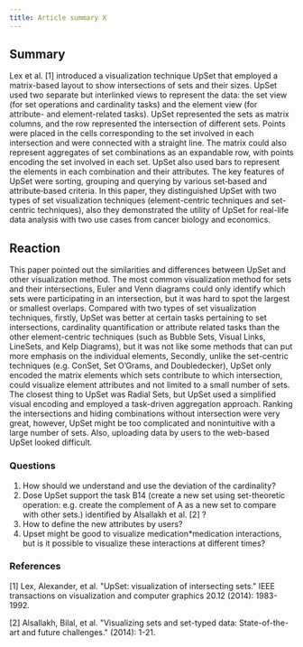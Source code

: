 ```yaml
---
title: Article summary X
---
```


## Summary
Lex et al. [1] introduced a visualization technique UpSet that employed a matrix-based layout to show intersections of sets and their sizes. UpSet used two separate but interlinked views to represent the data: the set view (for set operations and cardinality tasks) and the element view (for attribute- and element-related tasks). UpSet represented the sets as matrix columns, and the row represented the intersection of different sets. Points were placed in the cells corresponding to the set involved in each intersection and were connected with a straight line. The matrix could also represent aggregates of set combinations as an expandable row, with points encoding the set involved in each set. UpSet also used bars to represent the elements in each combination and their attributes. The key features of UpSet were sorting, grouping and querying by various set‐based and attribute‐based criteria. In this paper, they distinguished UpSet with two types of set visualization techniques (element-centric techniques and set-centric techniques), also they demonstrated the utility of UpSet for real-life data analysis with two use cases from cancer biology and economics.

## Reaction
This paper pointed out the similarities and differences between UpSet and other visualization method. The most common visualization method for sets and their intersections, Euler and Venn diagrams could only identify which sets were participating in an intersection, but it was hard to spot the largest or smallest overlaps. Compared with two types of set visualization techniques, firstly, UpSet was better at certain tasks pertaining to set intersections, cardinality quantification or attribute related tasks than the other element-centric techniques (such as Bubble Sets, Visual Links, LineSets, and Kelp Diagrams), but it was not like some methods that can put more emphasis on the individual elements, Secondly, unlike the set-centric techniques (e.g. ConSet, Set O’Grams, and Doubledecker), UpSet only encoded the matrix elements which sets contribute to which intersection, could visualize element attributes and not limited to a small number of sets. The closest thing to UpSet was Radial Sets, but UpSet used a simplified visual encoding and employed a task-driven aggregation approach. Ranking the intersections and hiding combinations without intersection were very great, however, UpSet might be too complicated and nonintuitive with a large number of sets. Also, uploading data by users to the web-based UpSet looked difficult.

### Questions
1. How should we understand and use the deviation of the cardinality?
2. Dose UpSet support the task B14 (create a new set using set-theoretic operation: e.g. create the complement of A as a new set to compare with other sets.) identified by Alsallakh et al. [2] ?
3. How to define the new attributes by users?
4. Upset might be good to visualize medication*medication interactions, but is it possible to visualize these interactions at different times?

### References
[1] Lex, Alexander, et al. "UpSet: visualization of intersecting sets." IEEE transactions on visualization and computer graphics 20.12 (2014): 1983-1992.

[2] Alsallakh, Bilal, et al. "Visualizing sets and set-typed data: State-of-the-art and future challenges." (2014): 1-21.
